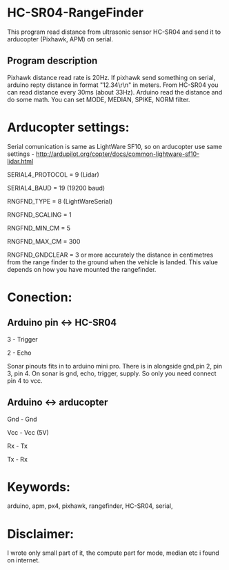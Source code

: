 # HC-SR04-RangeFinder
This program read distance from ultrasonic sensor HC-SR04 and send it to arducopter (Pixhawk, APM) on serial. 
## Program description
Pixhawk distance read rate is 20Hz. If pixhawk send something on serial, arduino repty distance in format "12.34\r\n" in meters.
From HC-SR04 you can read distance every 30ms (about 33Hz). Arduino read the distance and do some math. You can set MODE, MEDIAN, SPIKE, NORM filter. 

# Arducopter settings:

Serial comunication is same as LightWare SF10, so on arducopter use same settings  -  http://ardupilot.org/copter/docs/common-lightware-sf10-lidar.html

SERIAL4_PROTOCOL = 9 (Lidar)

SERIAL4_BAUD = 19 (19200 baud)

RNGFND_TYPE = 8 (LightWareSerial)

RNGFND_SCALING = 1

RNGFND_MIN_CM = 5

RNGFND_MAX_CM = 300 

RNGFND_GNDCLEAR = 3 or more accurately the distance in centimetres from the range finder to the ground when the vehicle is landed. This value depends on how you have mounted the rangefinder.


# Conection:
## Arduino pin <-> HC-SR04
3 - Trigger

2 - Echo


Sonar pinouts fits in to arduino mini pro. There is in alongside gnd,pin 2, pin 3, pin 4. On sonar is gnd, echo, trigger, supply. So only you need connect pin 4 to vcc.

## Arduino <-> arducopter
Gnd - Gnd

Vcc - Vcc   (5V) 

Rx - Tx

Tx - Rx



# Keywords:
arduino, apm, px4, pixhawk, rangefinder, HC-SR04, serial, 

# Disclaimer:
I wrote only small part of it, the compute part for mode, median etc i found on internet. 
